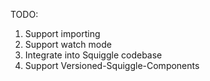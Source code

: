 TODO:

1. Support importing
2. Support watch mode
3. Integrate into Squiggle codebase
4. Support Versioned-Squiggle-Components
